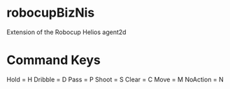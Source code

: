 robocupBizNis
=============

Extension of the Robocup Helios agent2d

Command Keys
===========
Hold = H
Dribble = D
Pass = P
Shoot = S
Clear = C
Move = M
NoAction = N
